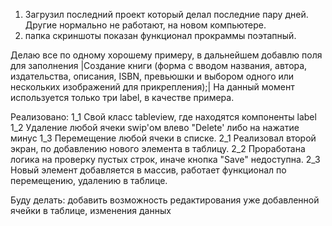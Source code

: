 1. Загрузил последний проект который делал последние пару дней. Другие нормально не работают, на новом компьютере.
2. папка скриншоты показан функционал прокраммы поэтапный.


Делаю все по одному хорошему примеру, в дальнейшем добавлю поля для заполнения
|Создание книги (форма с вводом названия, автора, издательства, описания, ISBN, превьюшки и выбором одного или нескольких изображений для прикрепления);|
На данный момент используется только три label, в качестве примера.

Реализовано:
1_1 Свой класс tableview, где находятся компоненты label
1_2 Удаление любой ячеки swip'ом влево "Delete' либо на нажатие минус 
1_3 Перемещение любой ячеки в списке.
2_1 Реализовал второй экран, по добавлению нового элемента в таблицу.
2_2 Проработана логика на проверку пустых строк, иначе кнопка "Save" недоступна.
2_3 Новый элемент добавляется в массив, работает функционал по перемещению, удалению в таблице.


Буду делать:
добавить возможность редактирования уже добавленной ячейки в таблице, изменения данных
